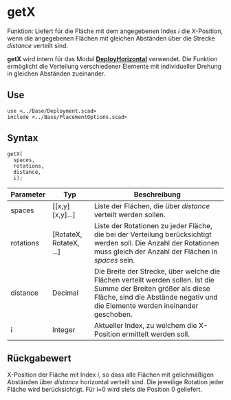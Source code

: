 # getX

Funktion: Liefert für die Fläche mit dem angegebenen Index *i* die X-Position, wenn die angegebenen Flächen mit gleichen Abständen über die Strecke *distance* verteilt sind.

__getX__ wird intern für das Modul [__DeployHorizontal__](DeployHorizontal.md) verwendet. Die Funktion ermöglicht die Verteilung verschiedener Elemente mit individueller Drehung in gleichen Abständen zueinander.

## Use
```
use <../Base/Deployment.scad>
include <../Base/PlacementOptions.scad>
```

## Syntax
```
getX(
  spaces, 
  rotations, 
  distance,
  i);
```

| Parameter | Typ | Beschreibung |
| ------ | ------ | ------ |
| spaces | \[\[x,y]\[x,y]...] | Liste der Flächen, die über *distance* verteilt werden sollen. |
| rotations | \[RotateX, RotateX, ...] | Liste der Rotationen zu jeder Fläche, die bei der Verteilung berücksichtigt werden soll. Die Anzahl der Rotationen muss gleich der Anzahl der Flächen in *spaces* sein. |
| distance | Decimal | Die Breite der Strecke, über welche die Flächen verteilt werden sollen. Ist die Summe der Breiten größer als diese Fläche, sind die Abstände negativ und die Elemente werden ineinander geschoben. |
| i | Integer | Aktueller Index, zu welchem die X-Position ermittelt werden soll.

## Rückgabewert
X-Position der Fläche mit Index *i*, so dass alle Flächen mit gelichmäßigen Abständen über *distance* horizontal verteilt sind. Die jeweilige Rotation jeder Fläche wird berücksichtigt. Für i=0 wird stets die Position 0 geliefert.
